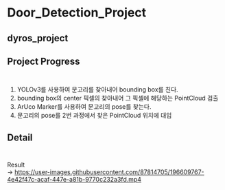 # Door_Detection_Project
dyros_project
----

Project Progress<br><br>
--
1. YOLOv3를 사용하여 문고리를 찾아내어 bounding box를 친다.<br>
2. bounding box의 center 픽셀의 찾아내어 그 픽셀에 해당하는 PointCloud 검출<br>
3. ArUco Marker를 사용하여 문고리의 pose를 찾는다.<br>
4. 문고리의 pose를 2번 과정에서 찾은 PointCloud 위치에 대입<br>

Detail<br><br>
--

Result<br>
-> https://user-images.githubusercontent.com/87814705/196609767-4e42f47c-acaf-447e-a81b-9770c232a3fd.mp4


